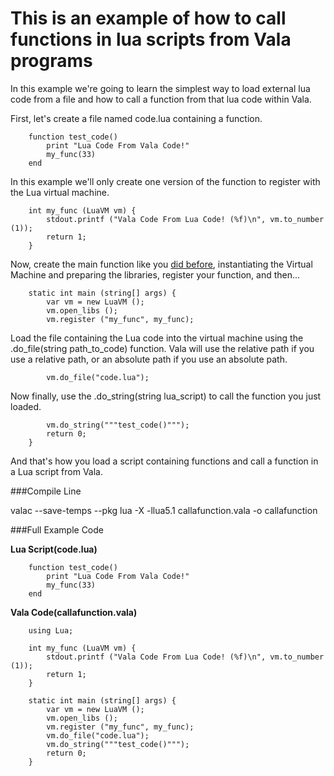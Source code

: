 This is an example of how to call functions in lua scripts from Vala programs
=============================================================================

In this example we're going to learn the simplest way to load external lua code
from a file and how to call a function from that lua code within Vala.

First, let's create a file named code.lua containing a function.

        function test_code()
            print "Lua Code From Vala Code!"
            my_func(33)
        end

In this example we'll only create one version of the function to register with
the Lua virtual machine.

        int my_func (LuaVM vm) {
            stdout.printf ("Vala Code From Lua Code! (%f)\n", vm.to_number (1));
            return 1;
        }

Now, create the main function like you [did before](articles/0example.html),
instantiating the Virtual Machine and preparing the libraries, register your
function, and then...

        static int main (string[] args) {
            var vm = new LuaVM ();
            vm.open_libs ();
            vm.register ("my_func", my_func);

Load the file containing the Lua code into the virtual machine using the
.do\_file(string path\_to\_code) function. Vala will use the relative path if
you use a relative path, or an absolute path if you use an absolute path.

            vm.do_file("code.lua");

Now finally, use the .do\_string(string lua\_script) to call the function you
just loaded.

            vm.do_string("""test_code()""");
            return 0;
        }

And that's how you load a script containing functions and call a function in a
Lua script from Vala.

###Compile Line

valac --save-temps --pkg lua -X -llua5.1 callafunction.vala -o callafunction

###Full Example Code

**Lua Script(code.lua)**

        function test_code()
            print "Lua Code From Vala Code!"
            my_func(33)
        end

**Vala Code(callafunction.vala)**

        using Lua;

        int my_func (LuaVM vm) {
            stdout.printf ("Vala Code From Lua Code! (%f)\n", vm.to_number (1));
            return 1;
        }

        static int main (string[] args) {
            var vm = new LuaVM ();
            vm.open_libs ();
            vm.register ("my_func", my_func);
            vm.do_file("code.lua");
            vm.do_string("""test_code()""");
            return 0;
        }
